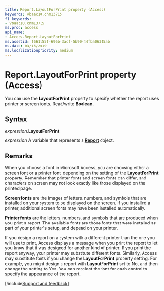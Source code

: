 ```yaml
---
title: Report.LayoutForPrint property (Access)
keywords: vbaac10.chm13715
f1_keywords:
- vbaac10.chm13715
ms.prod: access
api_name:
- Access.Report.LayoutForPrint
ms.assetid: f661155f-696b-3acf-5b90-44fba06345ab
ms.date: 03/15/2019
ms.localizationpriority: medium
---
```



# Report.LayoutForPrint property (Access)

You can use the **LayoutForPrint** property to specify whether the report uses printer or screen fonts. Read/write **Boolean**.


## Syntax

_expression_.**LayoutForPrint**

_expression_ A variable that represents a **[Report](Access.Report.md)** object.


## Remarks

When you choose a font in Microsoft Access, you are choosing either a screen font or a printer font, depending on the setting of the **LayoutForPrint** property. Remember that printer fonts and screen fonts can differ, and characters on screen may not look exactly like those displayed on the printed page.

**Screen fonts** are the images of letters, numbers, and symbols that are installed on your system to be displayed on the screen. If you installed a printer, additional screen fonts may have been installed automatically.

**Printer fonts** are the letters, numbers, and symbols that are produced when you print a report. The available fonts are those fonts that were installed as part of your printer's setup, and depend on your printer.

If you design a report on a system with a different printer than the one you will use to print, Access displays a message when you print the report to let you know that it was designed for another kind of printer. If you print the report anyway, your printer may substitute different fonts. Similarly, Access may substitute fonts if you change the **LayoutForPrint** property setting. For example, you might design a report with **LayoutForPrint** set to No, and then change the setting to Yes. You can reselect the font for each control to specify the appearance of the report.



[!include[Support and feedback](~/includes/feedback-boilerplate.md)]